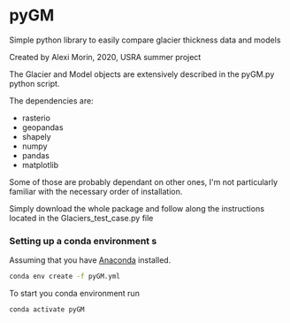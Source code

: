 # pyGM
Simple python library to easily compare glacier thickness data and models

Created by Alexi Morin, 2020, USRA summer project

The Glacier and Model objects are extensively described in the pyGM.py python script.

The dependencies are:
  - rasterio
  - geopandas
  - shapely
  - numpy
  - pandas
  - matplotlib

Some of those are probably dependant on other ones, I'm not particularly familiar with the necessary order of installation.

Simply download the whole package and follow along the instructions located in the Glaciers_test_case.py file

### Setting up a conda environment s

Assuming that you have [Anaconda](https://www.anaconda.com/products/individual) installed.

```bash
conda env create -f pyGM.yml
```

To start you conda environment run  

```bash
conda activate pyGM
```
